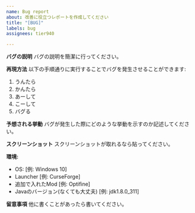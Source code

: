 ```yaml
---
name: Bug report
about: 改善に役立つレポートを作成してください
title: "[BUG]"
labels: bug
assignees: tier940

---
```


**バグの説明**
バグの説明を簡潔に行ってください。

**再現方法**
以下の手順通りに実行することでバグを発生させることができます:
1. うんたら
2. かんたら
3. あーして
4. こーして
5. バグる

**予想される挙動**
バグが発生した際にどのような挙動を示すのか記述してください。

**スクリーンショット**
スクリーンショットが取れるなら貼ってください。

**環境:**
 - OS: [例: Windows 10]
 - Launcher [例: CurseForge]
 - 追加で入れたMod [例: Optifine]
 - Javaのバージョン(なくても大丈夫) [例: jdk1.8.0_311]

**留意事項**
他に書くことがあったら書いてください。